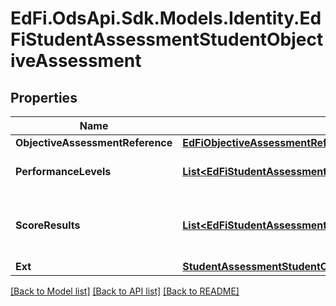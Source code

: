 # EdFi.OdsApi.Sdk.Models.Identity.EdFiStudentAssessmentStudentObjectiveAssessment
## Properties

Name | Type | Description | Notes
------------ | ------------- | ------------- | -------------
**ObjectiveAssessmentReference** | [**EdFiObjectiveAssessmentReference**](EdFiObjectiveAssessmentReference.md) |  | 
**PerformanceLevels** | [**List&lt;EdFiStudentAssessmentStudentObjectiveAssessmentPerformanceLevel&gt;**](EdFiStudentAssessmentStudentObjectiveAssessmentPerformanceLevel.md) | An unordered collection of studentAssessmentStudentObjectiveAssessmentPerformanceLevels. The PerformanceLevel(s) achieved for the ObjectiveAssessment. | [optional] 
**ScoreResults** | [**List&lt;EdFiStudentAssessmentStudentObjectiveAssessmentScoreResult&gt;**](EdFiStudentAssessmentStudentObjectiveAssessmentScoreResult.md) | An unordered collection of studentAssessmentStudentObjectiveAssessmentScoreResults. A meaningful score or statistical expression of the performance of an individual. The results can be expressed as a number, percentile, range, level, etc. | 
**Ext** | [**StudentAssessmentStudentObjectiveAssessmentExtensions**](StudentAssessmentStudentObjectiveAssessmentExtensions.md) |  | [optional] 

[[Back to Model list]](../README.md#documentation-for-models) [[Back to API list]](../README.md#documentation-for-api-endpoints) [[Back to README]](../README.md)

